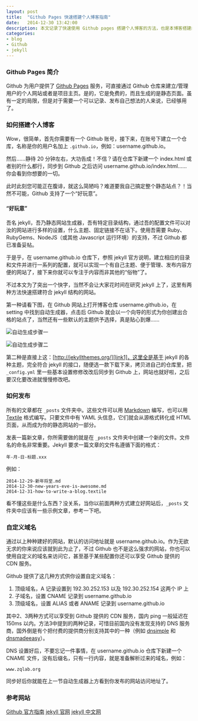 ```yaml
---
layout: post
title:  "Github Pages 快速搭建个人博客指南"
date:   2014-12-30 13:42:00
description: 本文记录了快速使用 Github pages 搭建个人博客的方法，也是本博客搭建的过程，不涉及复杂的优化或者自定义内容。
categories:
- blog
- Github
- jekyll
---
```


### Github Pages 简介

Github 为用户提供了 [Github Pages][link0] 服务，可直接通过 Github 仓库来建立/管理用户的个人网站或者是项目主页。是的，它是免费的，而且生成的是静态页面。虽有一定的局限，但是对于需要一个可以记录、发布自己想法的人来说，已经够用了。

### 如何搭建个人博客

Wow，很简单，首先你需要有一个 Github 账号，接下来，在账号下建立一个仓库，名称是你的用户名加上 `.github.io`，例如：username.github.io。

然后……静待 20 分钟左右，大功告成！不信？请在仓库下新建一个 index.html 或者别的什么都行，同步到 Github 之后访问 username.github.io/index.html……你会看到你想要的一切。

此时此刻您可能正在腹诽，就这么简陋吗？难道要我自己搞定整个静态站点？！当然不可能，Github 支持了一个“好玩意”。

#### “好玩意”

吾名 jekyll，吾乃静态网站生成器，吾有特定目录结构，通过吾的配置文件可以对汝的网站进行多样的设置，什么主题、固定链接不在话下。使用吾需要 Ruby、RubyGems、NodeJS（或其他 Javascript 运行环境）的支持，不过 Github 都已准备妥帖。

于是乎，在 username.github.io 仓库下，参照 jekyll 官方说明，建立相应的目录和文件并进行一系列的配置，就可以实现一个有自己主题、便于管理、发布内容方便的网站了，接下来你就可以专注于内容而非其他的“俗物”了。

不过本文为了突出一个快字，当然不会让大家花时间在研究 jekyll 上了，这里有两种方法快速搭建符合 jekyll 结构的网站。

第一种请看下图，在 Github 网站上打开博客仓库 username.github.io，在 setting 中找到自动生成器，点击后 Github 就会以一个向导的形式为你创建出合格的站点了，当然还有一些默认的主题供予选择，真是贴心到爆……

![自动生成步骤一][img0]

![自动生成步骤二][img1]

第二种是直接上这：[http://jekyllthemes.org/][link1]，这里全是基于 jekyll 的各种主题，完全符合 jekyll 的接口，随便选一款下载下来，拷贝进自己的仓库里，把 `_config.yml` 里一些基本设置修修改改后同步到 Github 上，网站也就好啦，之后要汉化要改进就慢慢修改吧。

### 如何发布

所有的文章都在 `_posts` 文件夹中。这些文件可以用 [Markdown][link2] 编写，也可以用 [Textile][link3] 格式编写。只要文件中有 YAML 头信息，它们就会从源格式转化成 HTML 页面，从而成为你的静态网站的一部分。

发表一篇新文章，你所需要做的就是在 `_posts` 文件夹中创建一个新的文件。文件名的命名非常重要。Jekyll 要求一篇文章的文件名遵循下面的格式：

    年-月-日-标题.xxx

例如：

    2014-12-29-新年将至.md
    2014-12-30-new-years-eve-is-awesome.md
    2014-12-31-how-to-write-a-blog.textile

看不懂这些是什么东西？没关系，当你以前面两种方式建立好网站后，`_posts` 文件夹中应该有一些示例文章，参考一下吧。

### 自定义域名

通过以上种种建好的网站，默认的访问地址就是 username.github.io。作为无欲无求的你来说应该就到此为止了，不过 Github 也不是这么强求的网站，你也可以使用自定义的域名来访问它，甚至基于某些配置你还可以享受 Github 提供的 CDN 服务。

Github 提供了这几种方式供你设置自定义域名：

1. 顶级域名，A 记录设置到 192.30.252.153 以及 192.30.252.154 这两个 IP 上
2. 子域名，设置 CNAME 记录到 username.github.io
3. 顶级域名，设置 ALIAS 或者 ANAME 记录到 username.github.io

其中2、3两种方式可以享受到 Github 提供的 CDN 服务，国内 ping 一般延迟在 150ms 以内。方法3中提到的两种记录，可惜目前国内没有发现支持的 DNS 服务商，国外倒是有个把付费的提供商分别支持其中的一种（例如 [dnsimple][link4] 和 [dnsmadeeasy][link5]）。

DNS 设置好后，不要忘记一件事情，在 username.github.io 仓库下新建一个 CNAME 文件，没有后缀名，只有一行内容，就是准备解析过来的域名，例如：

    www.zqlab.org

同步好后你就能在上一节自动生成器上方看到你发布的网站访问地址了。

### 参考网站

[Github 官方指南][link6]
[jekyll 官网][link7]
[jekyll 中文网][link8]


[link0]: https://pages.github.com/
[link1]: http://jekyllthemes.org/
[link2]: http://wowubuntu.com/markdown/
[link3]: http://qt-project.org/wiki/TextileSyntax_SimplifiedChinese
[link4]: https://dnsimple.com/
[link5]: http://www.dnsmadeeasy.com/
[link6]: https://help.github.com/categories/github-pages-basics/
[link7]: http://jekyllrb.com/
[link8]: http://jekyllcn.com/

[img0]: http://zqlabimg.b0.upaiyun.com/2014/12/github-pages_generator_1.png
[img1]: http://zqlabimg.b0.upaiyun.com/2014/12/github-pages_generator_2.png
